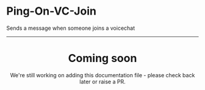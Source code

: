 # Ping-On-VC-Join

Sends a message when someone joins a voicechat

---

<center><h1>Coming soon</h1></center>
<center>We're still working on adding this documentation file - please check back later or raise a PR.</center>